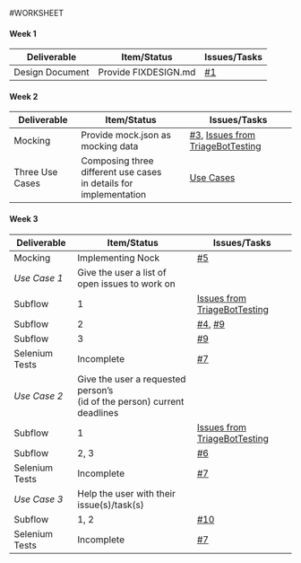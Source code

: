 #WORKSHEET
#### Week 1

| Deliverable   | Item/Status   |  Issues/Tasks
| ------------- | ------------  |  ------------
| Design Document | Provide FIXDESIGN.md    | [#1](https://github.ncsu.edu/maalbash/DeveloperTriage/issues/1)

#### Week 2

| Deliverable   | Item/Status   |  Issues/Tasks
| ------------- | ------------  |  ------------
| Mocking         | Provide mock.json as mocking data |  [#3](https://github.ncsu.edu/maalbash/DeveloperTriage/issues/3), [Issues from TriageBotTesting](https://github.ncsu.edu/hqtu/TriageBotTesting)
| Three Use Cases   | Composing three different use cases </br> in details for implementation | [Use Cases](https://github.ncsu.edu/maalbash/DeveloperTriage/blob/master/TriageBot_UseCases.md)

#### Week 3

| Deliverable   | Item/Status   |  Issues/Tasks
| ------------- | ------------  |  ------------
| Mocking         | Implementing Nock | [#5](https://github.ncsu.edu/maalbash/DeveloperTriage/issues/5)
| *Use Case 1*      | Give the user a list of open issues to work on   | &nbsp;
| Subflow           | 1               |  [Issues from TriageBotTesting](https://github.ncsu.edu/hqtu/TriageBotTesting)
| Subflow           | 2               |  [#4](https://github.ncsu.edu/maalbash/DeveloperTriage/issues/4), [#9]( https://github.ncsu.edu/maalbash/DeveloperTriage/issues/9)
| Subflow           | 3               |  [#9]( https://github.ncsu.edu/maalbash/DeveloperTriage/issues/9)
| Selenium Tests    | Incomplete      |  [#7]( https://github.ncsu.edu/maalbash/DeveloperTriage/issues/7)
| *Use Case 2*      | Give the user a requested person’s</br>(id of the person) current deadlines | &nbsp;
| Subflow           | 1               |  [Issues from TriageBotTesting](https://github.ncsu.edu/hqtu/TriageBotTesting)
| Subflow           | 2, 3            |  [#6](https://github.ncsu.edu/maalbash/DeveloperTriage/issues/6)
| Selenium Tests    | Incomplete      |  [#7]( https://github.ncsu.edu/maalbash/DeveloperTriage/issues/7)
| *Use Case 3*      | Help the user with their issue(s)/task(s)   | &nbsp;
| Subflow           | 1, 2            |  [#10]( https://github.ncsu.edu/maalbash/DeveloperTriage/issues/10)
| Selenium Tests    | Incomplete      |  [#7]( https://github.ncsu.edu/maalbash/DeveloperTriage/issues/7)



